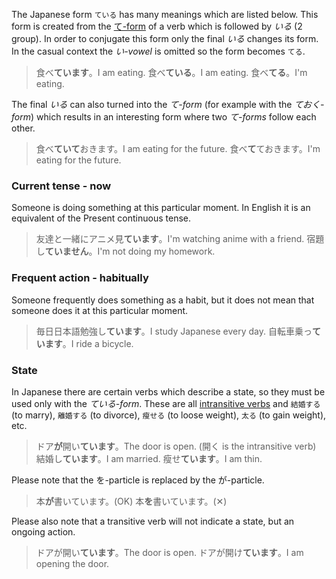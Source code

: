 The Japanese form `ている` has many meanings which are listed below. This form is created from the [て-form](52) of a verb which is followed by *いる* (2 group). In order to conjugate this form only the final *いる* changes its form. In the casual context the *い-vowel* is omitted so the form becomes `てる`.
>食べ**ています**。I am eating.
>食べ**ている**。I am eating.
>食べ**てる**。I'm eating.

The final *いる* can also turned into the *て-form* (for example with the *ておく-form*) which results in an interesting form where two *て-forms* follow each other.
>食べ**ていて**おきます。I am eating for the future.
>食べ**て**ておきます。I'm eating for the future.
### Current tense - now
Someone is doing something at this particular moment. In English it is an equivalent of the Present continuous tense.
>友達と一緒にアニメ見**ています**。I'm watching anime with a friend.
>宿題し**ていません**。I'm not doing my homework.
### Frequent action - habitually
Someone frequently does something as a habit, but it does not mean that someone does it at this particular moment.
>毎日日本語勉強し**ています**。I study Japanese every day.
>自転車乗っ**ています**。I ride a bicycle.
### State
In Japanese there are certain verbs which describe a state, so they must be used only with the *ている-form*. These are all [intransitive verbs](111) and `結婚する` (to marry), `離婚する` (to divorce), `瘦せる` (to loose weight), `太る` (to gain weight), etc.
>ドア**が**開い**ています**。The door is open. (開く is the intransitive verb)
>結婚し**ています**。I am married.
>瘦せ**ています**。I am thin.

Please note that the を-particle is replaced by the が-particle.
>本**が**書いています。(OK)
>本**を**書いています。(✕)

Please also note that a transitive verb will not indicate a state, but an ongoing action.
>ドアが開い**ています**。The door is open.
>ドアが開け**ています**。I am opening the door.